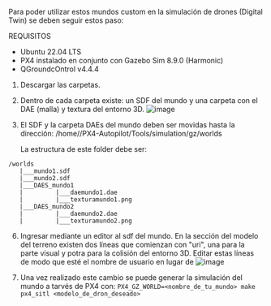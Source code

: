 Para poder utilizar estos mundos custom en la simulación de drones (Digital Twin) se deben seguir estos paso:

REQUISITOS 
- Ubuntu 22.04 LTS
- PX4 instalado en conjunto con Gazebo Sim 8.9.0 (Harmonic)
- QGroundcOntrol v4.4.4

1) Descargar las carpetas.
   
3) Dentro de cada carpeta existe: un SDF del mundo y una carpeta con el DAE (malla) y textura del entorno 3D.
  ![image](https://github.com/user-attachments/assets/55b92da9-f89f-494c-b624-ee851707dfd3)

4) El SDF y la carpeta DAEs del mundo deben ser movidas hasta la dirección:
   /home/<user>/PX4-Autopilot/Tools/simulation/gz/worlds
   
   La estructura de este folder debe ser:
```
/worlds
   |___mundo1.sdf
   |___mundo2.sdf
   |___DAES_mundo1
   |         |___daemundo1.dae
   |         |___texturamundo1.png
   |___DAES_mundo2
   |         |___daemundo2.dae
   |         |___texturamundo2.png
```

   
6)  Ingresar mediante un editor al sdf del mundo. En la sección del modelo del terreno existen dos líneas que
     comienzan con "uri", una para la parte visual y potra para la colisión del entorno 3D. Editar estas líneas
    de modo que esté el nombre de usuario en lugar de <user>
    ![image](https://github.com/user-attachments/assets/7ae67c6f-5fae-4fd2-9abd-534843592e88)

7) Una vez realizado este cambio se puede generar la simulación del mundo a tarvés de PX4 con:
   ```PX4_GZ_WORLD=<nombre_de_tu_mundo> make px4_sitl <modelo_de_dron_deseado>```
